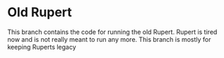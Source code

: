 # Old Rupert

This branch contains the code for running the old Rupert.
Rupert is tired now and is not really meant to run any more.
This branch is mostly for keeping  Ruperts legacy
